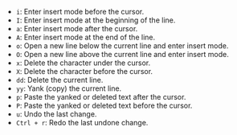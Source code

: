 
- `i`: Enter insert mode before the cursor. 
- `I`: Enter insert mode at the beginning of the line. 
- `a`: Enter insert mode after the cursor. 
- `A`: Enter insert mode at the end of the line. 
- `o`: Open a new line below the current line and enter insert mode. 
- `O`: Open a new line above the current line and enter insert mode. 
- `x`: Delete the character under the cursor. 
- `X`: Delete the character before the cursor. 
- `dd`: Delete the current line. 
- `yy`: Yank (copy) the current line. 
- `p`: Paste the yanked or deleted text after the cursor. 
- `P`: Paste the yanked or deleted text before the cursor. 
- `u`: Undo the last change. 
- `Ctrl + r`: Redo the last undone change.